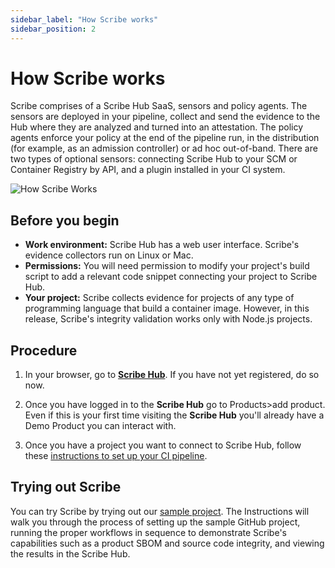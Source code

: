 ```yaml
---
sidebar_label: "How Scribe works"
sidebar_position: 2
---
```


# How Scribe works

Scribe comprises of a Scribe Hub SaaS, sensors and policy agents. The sensors are deployed in your pipeline, collect and send the evidence to the Hub where they are analyzed and turned into an attestation. The policy agents enforce your policy at the end of the pipeline run, in the distribution (for example, as an admission controller) or ad hoc out-of-band.
There are two types of optional sensors: connecting Scribe Hub to your SCM or Container Registry by API, and a plugin installed in your CI system.

<img src='../../../img/start/how-scribe-works.jpg' alt='How Scribe Works'/>

## Before you begin 

- **Work environment:** Scribe Hub has a web user interface. Scribe's evidence collectors run on Linux or Mac.
- **Permissions:** You will need permission to modify your project's build script to add a relevant code snippet connecting your project to Scribe Hub.
- **Your project:** Scribe collects evidence for projects of any type of programming language that build a container image. However, in this release, Scribe's integrity validation works only with Node.js projects.

## Procedure 
1. In your browser, go to **[Scribe Hub](https://prod.hub.scribesecurity.com/ "Scribe Hub Link")**. If you have not yet registered, do so now.
2. Once you have logged in to the **Scribe Hub** go to Products>add product. Even if this is your first time visiting the **Scribe Hub** you'll already have a Demo Product you can interact with. 

3. Once you have a project you want to connect to Scribe Hub, follow these [instructions to set up your CI pipeline](/docs/how-to-run-scribe/ci-integrations "instructions to set up your CI pipeline").

## Trying out Scribe

You can try Scribe by trying out our [sample project](quick-start  "sample project").
The Instructions will walk you through the process of setting up the sample GitHub project, running the proper workflows in sequence to demonstrate Scribe's capabilities such as a product SBOM and source code integrity, and viewing the results in the Scribe Hub.



